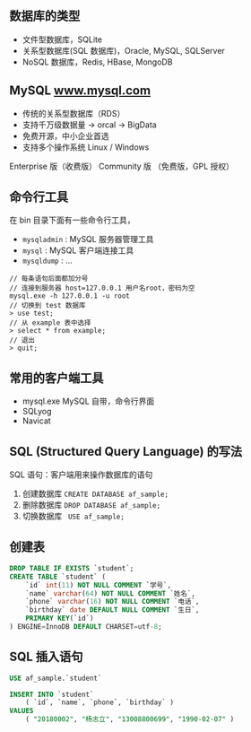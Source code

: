 ## 数据库的类型
- 文件型数据库，SQLite
- 关系型数据库(SQL 数据库)，Oracle, MySQL, SQLServer
- NoSQL 数据库，Redis, HBase, MongoDB

## MySQL www.mysql.com
- 传统的关系型数据库（RDS）
- 支持千万级数据量 -> orcal -> BigData
- 免费开源，中小企业首选
- 支持多个操作系统 Linux / Windows

Enterprise 版（收费版）
Community 版 （免费版，GPL 授权）

## 命令行工具
在 bin 目录下面有一些命令行工具，
- `mysqladmin` : MySQL 服务器管理工具
- `mysql` : MySQL 客户端连接工具
- `mysqldump` : ...

```
// 每条语句后面都加分号
// 连接到服务器 host=127.0.0.1 用户名root，密码为空
mysql.exe -h 127.0.0.1 -u root
// 切换到 test 数据库
> use test; 
// 从 example 表中选择
> select * from example;
// 退出
> quit;
```

## 常用的客户端工具
- mysql.exe MySQL 自带，命令行界面
- SQLyog
- Navicat 

## SQL (Structured Query Language) 的写法
SQL 语句：客户端用来操作数据库的语句
1. 创建数据库 ` CREATE DATABASE af_sample; `
2. 删除数据库 ` DROP DATABASE af_sample; `
3. 切换数据库 ` USE af_sample;`

## 创建表
```sql
DROP TABLE IF EXISTS `student`;
CREATE TABLE `student` (
    `id` int(11) NOT NULL COMMENT `学号`,
    `name` varchar(64) NOT NULL COMMENT `姓名`,
    `phone` varchar(16) NOT NULL COMMENT `电话`,
    `birthday` date DEFAULT NULL COMMENT `生日`,
    PRIMARY KEY(`id`)
) ENGINE=InnoDB DEFAULT CHARSET=utf-8;

```

## SQL 插入语句
```sql
USE af_sample.`student`

INSERT INTO `student`
	( `id`, `name`, `phone`, `birthday` )
VALUES
	( "20180002", "杨志立", "13008800699", "1990-02-07" )
```

